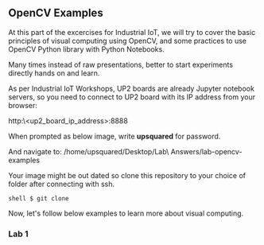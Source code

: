 ## OpenCV Examples 

At this part of the excercises for Industrial IoT, we will try to cover the basic principles of visual computing using OpenCV, and some practices to use OpenCV Python library with Python Notebooks.

Many times instead of raw presentations, better to start experiments directly hands on and learn.

As per Industrial IoT Workshops, UP2 boards are already Jupyter notebook servers, so you need to connect to UP2 board with its IP address from your browser:

http:\\<up2_board_ip_address>:8888

When prompted as below image, write **upsquared** for password.

And navigate to: /home/upsquared/Desktop/Lab\ Answers/lab-opencv-examples

Your image might be out dated so clone this repository to your choice of folder after connecting with ssh.

`shell
$ git clone 
`

Now, let's follow below examples to learn more about visual computing.

### Lab 1

